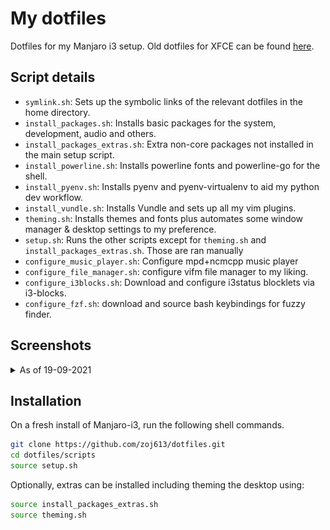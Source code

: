 # My dotfiles
Dotfiles for my Manjaro i3 setup. Old dotfiles for XFCE can be found [here](https://github.com/zoj613/dotfiles/tree/manjaro).

## Script details
- `symlink.sh`: Sets up the symbolic links of the relevant dotfiles in the home directory.
- `install_packages.sh`: Installs basic packages for the system, development, audio and others.
- `install_packages_extras.sh`: Extra non-core packages not installed in the main setup script.
- `install_powerline.sh`: Installs powerline fonts and powerline-go for the shell.
- `install_pyenv.sh`: Installs pyenv and pyenv-virtualenv to aid my python dev workflow.
- `install_vundle.sh`: Installs Vundle and sets up all my vim plugins.
- `theming.sh`: Installs themes and fonts plus automates some window manager & desktop settings to my preference.
- `setup.sh`: Runs the other scripts except for `theming.sh` and `install_packages_extras.sh`. Those are ran manually
- `configure_music_player.sh`: Configure mpd+ncmcpp music player
- `configure_file_manager.sh`: configure vifm file manager to my liking.
- `configure_i3blocks.sh`: Download and configure i3status blocklets via i3-blocks.
- `configure_fzf.sh`: download and source bash keybindings for fuzzy finder.

## Screenshots
<details>
<summary>As of 19-09-2021</summary>
<br>

![](scripts/img/tileview.png)

![](scripts/img/ncmpcpp.png)

![](scripts/img/pdf.png)

</details>

## Installation
On a fresh install of Manjaro-i3, run the following shell commands.
```bash
git clone https://github.com/zoj613/dotfiles.git
cd dotfiles/scripts
source setup.sh
```

Optionally, extras can be installed including theming the desktop using:

```bash
source install_packages_extras.sh
source theming.sh

```

